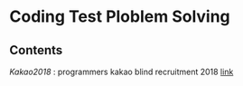 # Coding Test Ploblem Solving

## Contents

*Kakao2018* : programmers kakao blind recruitment 2018 [link](https://programmers.co.kr/learn/challenges?selected_part_id=9317)
